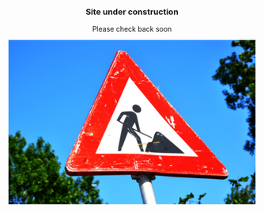 <!--- ### Site under construction {style=text-align:center} --->

<!--- Please check back soon {style=text-align:center} --->

<!--- ![coming-soon-construction-sign-roadsign](/assets/images/coming-soon-construction-sign-roadsign.jpg =583x387) --->
<div style="text-align: center;">
<h3>Site under construction</h3>
<p><a>Please check back soon</a></p>
<img src="/assets/images/coming-soon-construction-sign-roadsign.jpg" alt="Coming soon..." width="500" height="332"/>
</div>
